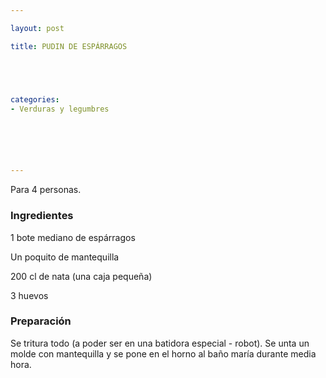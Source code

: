 ```yaml
---

layout: post

title: PUDIN DE ESPÁRRAGOS





categories:
- Verduras y legumbres






---
```


Para 4 personas.

<h3>Ingredientes</h3>

1 bote mediano de espárragos

Un poquito de mantequilla

200 cl de nata (una caja pequeña)

3 huevos

<h3>Preparación</h3>

Se tritura todo (a poder ser en una batidora especial - robot). Se unta un molde con mantequilla y se pone en el horno al baño maría durante media hora.